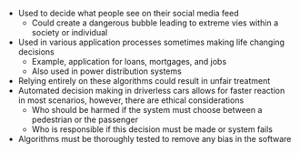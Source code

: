 - Used to decide what people see on their social media feed 
	- Could create a dangerous bubble leading to extreme vies within a society or individual 
- Used in various application processes sometimes making life changing decisions 
	- Example, application for loans, mortgages, and jobs 
	- Also used in power distribution systems 
- Relying entirely on these algorithms could result in unfair treatment 
- Automated decision making in driverless cars allows for faster reaction in most scenarios, however, there are ethical considerations 
	- Who should be harmed if the system must choose between a pedestrian or the passenger 
	- Who is responsible if this decision must be made or system fails 
- Algorithms must be thoroughly tested to remove any bias in the software
